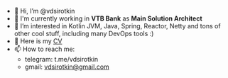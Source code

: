 - 👋 Hi, I’m @vdsirotkin
- 🤠 I'm currently working in **VTB Bank** as **Main Solution Architect**
- 👀 I’m interested in Kotlin JVM, Java, Spring, Reactor, Netty and tons of other cool stuff, including many DevOps tools :)
- 📝 Here is my [CV](https://github.com/vdsirotkin/vdsirotkin/blob/main/Sirotkin%20Vitaliy.pdf)
- 📫  How to reach me:
  * telegram: t.me/vdsirotkin
  * gmail: vdsirotkin@gmail.com
